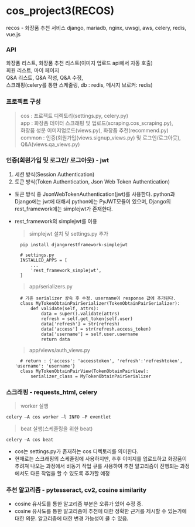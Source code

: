 # cos_project3(RECOS)

recos - 화장품 추천 서비스
django, mariadb, nginx, uwsgi, aws, celery, redis, vue.js

### API
화장품 리스트, 화장품 추천 리스트(이미지 업로드 api에서 자동 호출)   
회원 리스트, 마이 페이지   
Q&A 리스트, Q&A 작성, Q&A 수정,   
스크래핑(celery를 통한 스케줄링, db : redis, 메시지 브로커: redis)   
      
    
### 프로젝트 구성
> cos : 프로젝트 디렉토리(settings.py, celery.py)   
> app : 화장품 데이터 스크래핑 및 업로드(scraping.cos_scraping.py),     
           화장품 성분 이미지업로드(views.py), 화장품 추천(recommend.py)   
> common : 인증(회원가입(views.signup_views.py) 및 로그인/로그아웃), Q&A(views.qa_views.py)
         
          
### 인증(회원가입 및 로그인/ 로그아웃) - jwt
1. 세션 방식(Session Authentication)
2. 토큰 방식(Token Authentication, Json Web Token Authentication)
* 토큰 방식 중 JsonWebTokenAuthentication(jwt)를 사용한다. python과 Django에는 jwt에 대해서 python에는 PyJWT모듈이 있으며, Django의 rest_framework에는 simplejwt가 존재한다.
* rest_framework의 simplejwt를 이용

    > simplejwt 설치 및 settings.py 추가

        pip install djangorestframework-simplejwt

        # settings.py
        INSTALLED_APPS = [
            ...
            'rest_framework_simplejwt',
        ]
        
     > app/serializers.py

        # 기존 serializer 상속 후 수정. username이 response 값에 추가된다.
        class MyTokenObtainPairSerializer(TokenObtainPairSerializer):
            def validate(self, attrs):
                data = super().validate(attrs)
                refresh = self.get_token(self.user)
                data['refresh'] = str(refresh)
                data['access'] = str(refresh.access_token)
                data['username'] = self.user.username
                return data
                
    > app/views/auth_views.py

        # return : {'access': 'accesstoken', 'refresh':'refreshtoken', 'username': 'username'}
        class MyTokenObtainPairView(TokenObtainPairView):
            serializer_class = MyTokenObtainPairSerializer


### 스크래핑 - requests_html, celery
   > worker 실행
   
    celery –A cos worker –l INFO –P eventlet     
   
   > beat 실행(스케줄링을 위한 beat)
   
    celery –A cos beat
    
* cos는 settings.py가 존재하는 cos 디렉토리를 의미한다.
* 현재로는 스크래핑의 스케줄링에 사용하지만, 추후 이미지를 업로드하고 화장품이 추려져 나오는 과정에서 비동기 작업 큐를 사용하여 추천 알고리즘이 진행되는 과정에서도 다른 작업을 할 수 있도록   추가할 예정
    
    
### 추천 알고리즘 - pytesseract, cv2, cosine similarity
* cosine 유사도를 통한 알고리즘 부분은 오류가 있어 수정 중.
* cosine 유사도를 통한 알고리즘이 추천에 대한 정확한 근거를 제시할 수 있는가에 대한 의문. 알고리즘에 대한 변경 가능성이 클 수 있음. 
